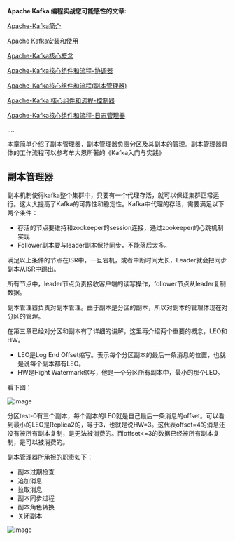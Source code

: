 **Apache Kafka 编程实战您可能感性的文章:**

[Apache-Kafka简介](http://link.zhihu.com/?target=http%3A//mp.weixin.qq.com/s%3F__biz%3DMzU3MzgwNTU2Mg%3D%3D%26mid%3D100000482%26idx%3D1%26sn%3D22b13749ed0352cd286eac7697f39f23%26chksm%3D7d3d44774a4acd6189d082976e90087a9a955e6ca12b21193395536643a302ac4c13c88fe212%23rd)

[Apache Kafka安装和使用](http://link.zhihu.com/?target=http%3A//mp.weixin.qq.com/s%3F__biz%3DMzU3MzgwNTU2Mg%3D%3D%26mid%3D100000470%26idx%3D1%26sn%3D41ee111a073c51af4f9e87c2cdc4d584%26chksm%3D7d3d44434a4acd55b67414765a7b79152d7ef430ba00bec8af6cdddd8e8cf161777ee4a15841%23rd)

[Apache-Kafka核心概念](http://link.zhihu.com/?target=http%3A//mp.weixin.qq.com/s%3F__biz%3DMzU3MzgwNTU2Mg%3D%3D%26mid%3D100000472%26idx%3D1%26sn%3D99353b901d1174c3edd4a9ebbe394975%26chksm%3D7d3d444d4a4acd5bf0017210f55ec394abda01d163674d540988ca94863a51411be951711553%23rd)

[Apache-Kafka核心组件和流程-协调器](http://link.zhihu.com/?target=http%3A//mp.weixin.qq.com/s%3F__biz%3DMzU3MzgwNTU2Mg%3D%3D%26mid%3D100000476%26idx%3D1%26sn%3D34b2127b1a09664087e3b2079844c2db%26chksm%3D7d3d44494a4acd5f3bc70d914ae2842409282780d19d57043d168895e55f160b3be7835e2446%23rd)

[Apache-Kafka核心组件和流程(副本管理器)](http://link.zhihu.com/?target=http%3A//mp.weixin.qq.com/s%3F__biz%3DMzU3MzgwNTU2Mg%3D%3D%26mid%3D100000480%26idx%3D1%26sn%3D054cdf620eb82c4ecfaccd226d49d0e0%26chksm%3D7d3d44754a4acd638ca37afcfdaad802bb3dec01758b18cdf2c607ec494526832ee58ff43451%23rd)

[Apache-Kafka 核心组件和流程-控制器](http://link.zhihu.com/?target=http%3A//mp.weixin.qq.com/s%3F__biz%3DMzU3MzgwNTU2Mg%3D%3D%26mid%3D100000474%26idx%3D1%26sn%3Dc9b9d8fbb942f5299eb1d23a9363c0a4%26chksm%3D7d3d444f4a4acd597607e33ee59aad92db50084a5ab7edb84449df6f2f3ecc504e97f05977bb%23rd)

[Apache-Kafka核心组件和流程-日志管理器](http://link.zhihu.com/?target=http%3A//mp.weixin.qq.com/s%3F__biz%3DMzU3MzgwNTU2Mg%3D%3D%26mid%3D100000478%26idx%3D1%26sn%3Deeb3310214d7fa24ca86c4afad421baa%26chksm%3D7d3d444b4a4acd5d1987dc78f89d40a20833cec682b30b9f1a0735a26681f681a38853a6ff63%23rd)

....

本章简单介绍了副本管理器，副本管理器负责分区及其副本的管理。副本管理器具体的工作流程可以参考牟大恩所著的《Kafka入门与实践》

## 副本管理器

副本机制使得kafka整个集群中，只要有一个代理存活，就可以保证集群正常运行。这大大提高了Kafka的可靠性和稳定性。Kafka中代理的存活，需要满足以下两个条件：

*   存活的节点要维持和zookeeper的session连接，通过zookeeper的心跳机制实现
*   Follower副本要与leader副本保持同步，不能落后太多。

满足以上条件的节点在ISR中，一旦宕机，或者中断时间太长，Leader就会把同步副本从ISR中踢出。

所有节点中，leader节点负责接收客户端的读写操作，follower节点从leader复制数据。

副本管理器负责对副本管理。由于副本是分区的副本，所以对副本的管理体现在对分区的管理。

在第三章已经对分区和副本有了详细的讲解，这里再介绍两个重要的概念，LEO和HW。

*   LEO是Log End Offset缩写。表示每个分区副本的最后一条消息的位置，也就是说每个副本都有LEO。
*   HW是Hight Watermark缩写，他是一个分区所有副本中，最小的那个LEO。

看下图：

![image](http://upload-images.jianshu.io/upload_images/16241060-ee582b2718509fbe.jpg?imageMogr2/auto-orient/strip%7CimageView2/2/w/1240)

分区test-0有三个副本，每个副本的LEO就是自己最后一条消息的offset。可以看到最小的LEO是Replica2的，等于3，也就是说HW=3。这代表offset=4的消息还没有被所有副本复制，是无法被消费的。而offset<=3的数据已经被所有副本复制，是可以被消费的。

副本管理器所承担的职责如下：

*   副本过期检查
*   追加消息
*   拉取消息
*   副本同步过程
*   副本角色转换
*   关闭副本

![image](http://upload-images.jianshu.io/upload_images/16241060-55d26b05293d757f.jpg?imageMogr2/auto-orient/strip%7CimageView2/2/w/1240)
